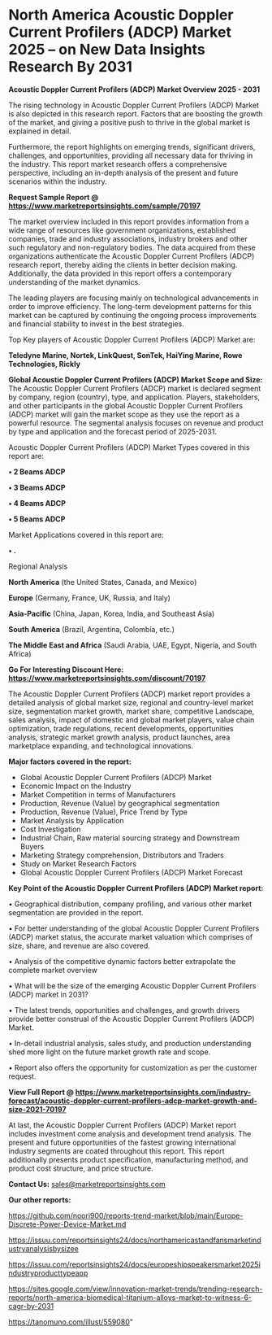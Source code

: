 # North America Acoustic Doppler Current Profilers (ADCP) Market 2025 – on New Data Insights Research By 2031

<Strong> Acoustic Doppler Current Profilers (ADCP) Market Overview 2025 - 2031</strong>

The rising technology in Acoustic Doppler Current Profilers (ADCP) Market is also depicted in this research report. Factors that are boosting the growth of the market, and giving a positive push to thrive in the global market is explained in detail.

Furthermore, the report highlights on emerging trends, significant drivers, challenges, and opportunities, providing all necessary data for thriving in the industry. This report market research offers a comprehensive perspective, including an in-depth analysis of the present and future scenarios within the industry.

<strong>Request Sample Report @ <a href=https://www.marketreportsinsights.com/sample/70197>https://www.marketreportsinsights.com/sample/70197</a></strong>

The market overview included in this report provides information from a wide range of resources like government organizations, established companies, trade and industry associations, industry brokers and other such regulatory and non-regulatory bodies. The data acquired from these organizations authenticate the Acoustic Doppler Current Profilers (ADCP) research report, thereby aiding the clients in better decision making. Additionally, the data provided in this report offers a contemporary understanding of the market dynamics.

The leading players are focusing mainly on technological advancements in order to improve efficiency. The long-term development patterns for this market can be captured by continuing the ongoing process improvements and financial stability to invest in the best strategies.

Top Key players of Acoustic Doppler Current Profilers (ADCP) Market are:

<strong>Teledyne Marine, Nortek, LinkQuest, SonTek, HaiYing Marine, Rowe Technologies, Rickly</strong>

<strong><b>Global Acoustic Doppler Current Profilers (ADCP) Market Scope and Size:</b></strong>
The Acoustic Doppler Current Profilers (ADCP) market is declared segment by company, region (country), type, and application. Players, stakeholders, and other participants in the global Acoustic Doppler Current Profilers (ADCP) market will gain the market scope as they use the report as a powerful resource. The segmental analysis focuses on revenue and product by type and application and the forecast period of 2025-2031.

Acoustic Doppler Current Profilers (ADCP) Market Types covered in this report are:

<strong>• 2 Beams ADCP

• 3 Beams ADCP

• 4 Beams ADCP

• 5 Beams ADCP</strong>

Market Applications covered in this report are:

<strong>• .</strong> 

Regional Analysis

<strong>North America</strong> (the United States, Canada, and Mexico)

<strong>Europe</strong> (Germany, France, UK, Russia, and Italy)

<strong>Asia-Pacific</strong> (China, Japan, Korea, India, and Southeast Asia)

<strong>South America</strong> (Brazil, Argentina, Colombia, etc.)

<strong>The Middle East and Africa</strong> (Saudi Arabia, UAE, Egypt, Nigeria, and South Africa)

<strong>Go For Interesting Discount Here: <a href=https://www.marketreportsinsights.com/discount/70197>https://www.marketreportsinsights.com/discount/70197</a></strong>

The Acoustic Doppler Current Profilers (ADCP) market report provides a detailed analysis of global market size, regional and country-level market size, segmentation market growth, market share, competitive Landscape, sales analysis, impact of domestic and global market players, value chain optimization, trade regulations, recent developments, opportunities analysis, strategic market growth analysis, product launches, area marketplace expanding, and technological innovations.

<strong><b>Major factors covered in the report:</b></strong>
<ul>
  <li>Global Acoustic Doppler Current Profilers (ADCP) Market </li>
  <li>Economic Impact on the Industry</li>
  <li>Market Competition in terms of Manufacturers</li>
  <li>Production, Revenue (Value) by geographical segmentation</li>
  <li>Production, Revenue (Value), Price Trend by Type</li>
  <li>Market Analysis by Application</li>
  <li>Cost Investigation</li>
  <li>Industrial Chain, Raw material sourcing strategy and Downstream Buyers</li>
  <li>Marketing Strategy comprehension, Distributors and Traders</li>
  <li>Study on Market Research Factors</li>
  <li>Global Acoustic Doppler Current Profilers (ADCP) Market Forecast</li>
</ul>

<strong><b>Key Point of the Acoustic Doppler Current Profilers (ADCP) Market report:</b></strong>

• Geographical distribution, company profiling, and various other market segmentation are provided in the report.

• For better understanding of the global Acoustic Doppler Current Profilers (ADCP) market status, the accurate market valuation which comprises of size, share, and revenue are also covered.

• Analysis of the competitive dynamic factors better extrapolate the complete market overview

• What will be the size of the emerging Acoustic Doppler Current Profilers (ADCP) market in 2031?

• The latest trends, opportunities and challenges, and growth drivers provide better construal of the Acoustic Doppler Current Profilers (ADCP) Market.

• In-detail industrial analysis, sales study, and production understanding shed more light on the future market growth rate and scope.

• Report also offers the opportunity for customization as per the customer request.

<strong><b>View Full Report @ <a href=https://www.marketreportsinsights.com/industry-forecast/acoustic-doppler-current-profilers-adcp-market-growth-and-size-2021-70197>https://www.marketreportsinsights.com/industry-forecast/acoustic-doppler-current-profilers-adcp-market-growth-and-size-2021-70197</a></b></strong>


At last, the Acoustic Doppler Current Profilers (ADCP) Market report includes investment come analysis and development trend analysis. The present and future opportunities of the fastest growing international industry segments are coated throughout this report. This report additionally presents product specification, manufacturing method, and product cost structure, and price structure.

<strong>Contact Us:</strong>
sales@marketreportsinsights.com

<strong>Our other reports:</strong>

<a href=https://github.com/noori900/reports-trend-market/blob/main/Europe-Discrete-Power-Device-Market.md>https://github.com/noori900/reports-trend-market/blob/main/Europe-Discrete-Power-Device-Market.md</a>

<a href=https://issuu.com/reportsinsights24/docs/northamericastandfansmarketindustryanalysisbysizee>https://issuu.com/reportsinsights24/docs/northamericastandfansmarketindustryanalysisbysizee</a>

<a href=https://issuu.com/reportsinsights24/docs/europeshipspeakersmarket2025industryproducttypeapp>https://issuu.com/reportsinsights24/docs/europeshipspeakersmarket2025industryproducttypeapp</a>

<a href=https://sites.google.com/view/innovation-market-trends/trending-research-reports/north-america-biomedical-titanium-alloys-market-to-witness-6-cagr-by-2031>https://sites.google.com/view/innovation-market-trends/trending-research-reports/north-america-biomedical-titanium-alloys-market-to-witness-6-cagr-by-2031</a>

<a href=https://tanomuno.com/illust/559080>https://tanomuno.com/illust/559080</a>"
